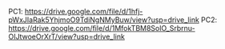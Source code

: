 PC1: https://drive.google.com/file/d/1hfj-pWxJIaRak5YhjmoO9TdiNgNMyBuw/view?usp=drive_link
PC2: https://drive.google.com/file/d/1MfokTBM8SolO_Srbrnu-OIJtwoeOrXrT/view?usp=drive_link
